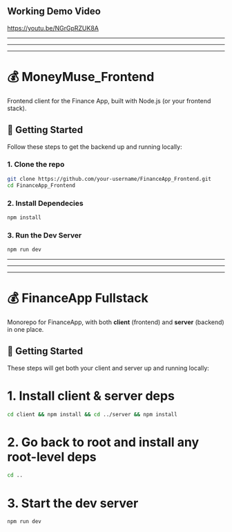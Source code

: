 ## Working Demo Video

https://youtu.be/NGrGpRZUK8A

---------------------------------------------------------------------------------
---------------------------------------------------------------------------------
---------------------------------------------------------------------------------

# 💰 MoneyMuse_Frontend

Frontend client for the Finance App, built with Node.js (or your frontend stack).

## 🚀 Getting Started

Follow these steps to get the backend up and running locally:

### 1. Clone the repo

```bash
git clone https://github.com/your-username/FinanceApp_Frontend.git
cd FinanceApp_Frontend
```


### 2. Install Dependecies
```bash
npm install
```

### 3. Run the Dev Server
```bash
npm run dev
```

---------------------------------------------------------------------------------------
---------------------------------------------------------------------------------------
---------------------------------------------------------------------------------------

# 💰 FinanceApp Fullstack

Monorepo for FinanceApp, with both **client** (frontend) and **server** (backend) in one place.

## 🚀 Getting Started

These steps will get both your client and server up and running locally:

# 1. Install client & server deps
```bash
cd client && npm install && cd ../server && npm install
```
# 2. Go back to root and install any root-level deps
```bash
cd ..
```
# 3. Start the dev server
```bash
npm run dev
```
